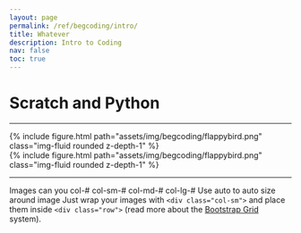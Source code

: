```yaml
---
layout: page
permalink: /ref/begcoding/intro/
title: Whatever
description: Intro to Coding
nav: false
toc: true
---
```

# Scratch and Python

-----------------------------
<div class="row">
    <div class="col-md-auto mt-3 mt-md-0">
        {% include figure.html path="assets/img/begcoding/flappybird.png" class="img-fluid rounded z-depth-1" %}
    </div>
</div>

<div class="row justify-content-center float-right">
    <div class="col-4-auto mt-3 mt-md-0">
        {% include figure.html path="assets/img/begcoding/flappybird.png" class="img-fluid rounded z-depth-1" %}
    </div>
</div>

----------------------------
Images
can you col-#  col-sm-#   col-md-#   col-lg-#
Use auto to auto size around image
Just wrap your images with `<div class="col-sm">` and place them inside `<div class="row">` (read more about the <a href="https://getbootstrap.com/docs/4.4/layout/grid/">Bootstrap Grid</a> system).